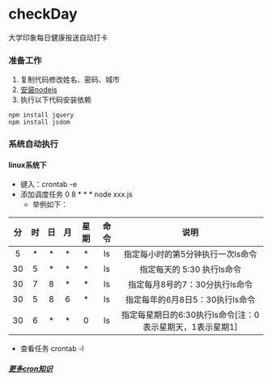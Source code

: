 # checkDay
大学印象每日健康报送自动打卡

### 准备工作
1. 复制代码修改姓名、密码、城市
2. [安装nodejs](https://www.runoob.com/nodejs/nodejs-install-setup.html)
3. 执行以下代码安装依赖
```
npm install jquery
npm install jsdom
```

### 系统自动执行
#### linux系统下
- 键入：crontab  -e
- 添加调度任务 0 8 * * * node xxx.js
  - 举例如下：
  
|分|时|日|月|星期|命令|说明|
|:----:|:----:|:----:|:----:|:----:|:----:|:----:|
|5|*|*|*|*|ls|指定每小时的第5分钟执行一次ls命令|
|30|5|*|*|*|ls|指定每天的 5:30 执行ls命令|
|30|7|8|*|*|ls|指定每月8号的7：30分执行ls命令|
|30|5|8|6|*|ls|指定每年的6月8日5：30执行ls命令|
|30|6|*|*|0|ls|指定每星期日的6:30执行ls命令[注：0表示星期天，1表示星期1]|

- 查看任务 crontab -l
##### [更多cron知识](http://blogjava.net/freeman1984/archive/2010/09/23/332715.html)
